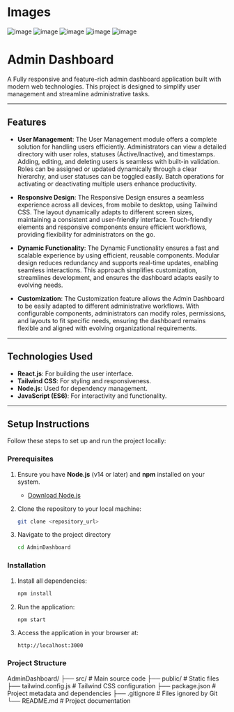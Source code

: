 # Images
![image](https://github.com/user-attachments/assets/9e0b25bb-cb1a-4438-abe8-61476cfb5ff7)
![image](https://github.com/user-attachments/assets/4500e8dc-01e1-4f68-9241-d72c6cc736b2)
![image](https://github.com/user-attachments/assets/56f13555-3426-4e18-a388-8416b9f925bd)
![image](https://github.com/user-attachments/assets/0c3ff352-8cd9-425a-b8e2-f0eb6ee69589)
![image](https://github.com/user-attachments/assets/c64cdb4a-8752-4a67-a696-393f83917dc3)


# Admin Dashboard

A Fully responsive and feature-rich admin dashboard application built with modern web technologies. This project is designed to simplify user management and streamline administrative tasks.

---

## Features

- **User Management**: The User Management module offers a complete solution for handling users efficiently. Administrators can view a detailed directory with user roles, statuses (Active/Inactive), and timestamps. Adding, editing, and deleting users is seamless with built-in validation. Roles can be assigned or updated dynamically through a clear hierarchy, and user statuses can be toggled easily. Batch operations for activating or deactivating multiple users enhance productivity.

- **Responsive Design**: The Responsive Design ensures a seamless experience across all devices, from mobile to desktop, using Tailwind CSS. The layout dynamically adapts to different screen sizes, maintaining a consistent and user-friendly interface. Touch-friendly elements and responsive components ensure efficient workflows, providing flexibility for administrators on the go.

- **Dynamic Functionality**: The Dynamic Functionality ensures a fast and scalable experience by using efficient, reusable components. Modular design reduces redundancy and supports real-time updates, enabling seamless interactions. This approach simplifies customization, streamlines development, and ensures the dashboard adapts easily to evolving needs.
  
- **Customization**: The Customization feature allows the Admin Dashboard to be easily adapted to different administrative workflows. With configurable components, administrators can modify roles, permissions, and layouts to fit specific needs, ensuring the dashboard remains flexible and aligned with evolving organizational requirements.

---

## Technologies Used

- **React.js**: For building the user interface.
- **Tailwind CSS**: For styling and responsiveness.
- **Node.js**: Used for dependency management.
- **JavaScript (ES6)**: For interactivity and functionality.

---

## Setup Instructions

Follow these steps to set up and run the project locally:

### Prerequisites

1. Ensure you have **Node.js** (v14 or later) and **npm** installed on your system.  
   - [Download Node.js](https://nodejs.org)

2. Clone the repository to your local machine:
   ```bash
   git clone <repository_url>

3. Navigate to the project directory
   ```bash
   cd AdminDashboard

### Installation

1. Install all dependencies:  
    ```bash
    npm install

2. Run the application:
   ```bash
   npm start

3. Access the application in your browser at:
   ```arduino
   http://localhost:3000

### Project Structure

AdminDashboard/
├── src/                  # Main source code
├── public/               # Static files
├── tailwind.config.js    # Tailwind CSS configuration
├── package.json          # Project metadata and dependencies
├── .gitignore            # Files ignored by Git
└── README.md             # Project documentation
